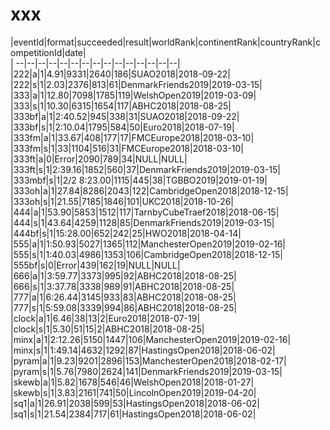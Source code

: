 # xxx


|eventId|format|succeeded|result|worldRank|continentRank|countryRank|competitionId|date|  
|	--|--|--|--|--|--|--|--|--|--|--|--|--|--|--|  
|222|a|1|4.91|9331|2640|186|SUAO2018|2018-09-22|  
|222|s|1|2.03|2376|813|61|DenmarkFriends2019|2019-03-15|  
|333|a|1|12.80|7098|1785|119|WelshOpen2019|2019-03-09|  
|333|s|1|10.30|6315|1654|117|ABHC2018|2018-08-25|  
|333bf|a|1|2:40.52|945|338|31|SUAO2018|2018-09-22|  
|333bf|s|1|2:10.04|1795|584|50|Euro2018|2018-07-19|  
|333fm|a|1|33.67|408|177|17|FMCEurope2018|2018-03-10|  
|333fm|s|1|33|1104|516|31|FMCEurope2018|2018-03-10|  
|333ft|a|0|Error|2090|789|34|NULL|NULL|  
|333ft|s|1|2:39.16|1852|560|37|DenmarkFriends2019|2019-03-15|  
|333mbf|s|1|2/2 8:23.00|1115|445|38|TGBBO2019|2019-01-19|  
|333oh|a|1|27.84|8286|2043|122|CambridgeOpen2018|2018-12-15|  
|333oh|s|1|21.55|7185|1846|101|UKC2018|2018-10-26|  
|444|a|1|53.90|5853|1512|117|TarnbyCubeTraef2018|2018-06-15|  
|444|s|1|43.64|4259|1128|85|DenmarkFriends2019|2019-03-15|  
|444bf|s|1|15:28.00|652|242|25|HWO2018|2018-04-14|  
|555|a|1|1:50.93|5027|1365|112|ManchesterOpen2019|2019-02-16|  
|555|s|1|1:40.03|4986|1353|106|CambridgeOpen2018|2018-12-15|  
|555bf|s|0|Error|439|162|19|NULL|NULL|  
|666|a|1|3:59.77|3373|995|92|ABHC2018|2018-08-25|  
|666|s|1|3:37.78|3338|989|91|ABHC2018|2018-08-25|  
|777|a|1|6:26.44|3145|933|83|ABHC2018|2018-08-25|  
|777|s|1|5:59.08|3339|994|86|ABHC2018|2018-08-25|  
|clock|a|1|6.46|38|13|2|Euro2018|2018-07-19|  
|clock|s|1|5.30|51|15|2|ABHC2018|2018-08-25|  
|minx|a|1|2:12.26|5150|1447|106|ManchesterOpen2019|2019-02-16|  
|minx|s|1|1:49.14|4632|1292|87|HastingsOpen2018|2018-06-02|  
|pyram|a|1|9.23|9201|2896|153|ManchesterOpen2018|2018-02-17|  
|pyram|s|1|5.76|7980|2624|141|DenmarkFriends2019|2019-03-15|  
|skewb|a|1|5.82|1678|546|46|WelshOpen2018|2018-01-27|  
|skewb|s|1|3.83|2161|741|50|LincolnOpen2019|2019-04-20|  
|sq1|a|1|26.91|2038|599|53|HastingsOpen2018|2018-06-02|  
|sq1|s|1|21.54|2384|717|61|HastingsOpen2018|2018-06-02|  
